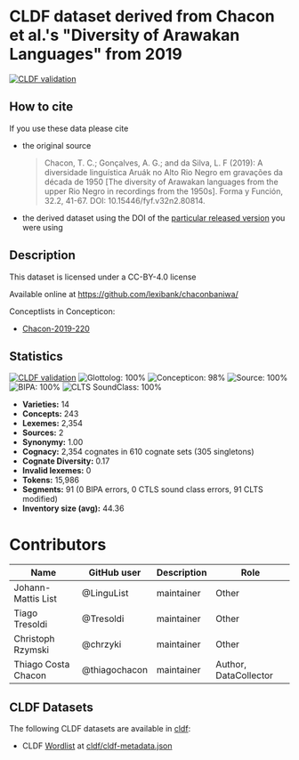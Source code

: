 # CLDF dataset derived from Chacon et al.'s "Diversity of Arawakan Languages" from 2019

[![CLDF validation](https://github.com/lexibank/chaconbaniwa/workflows/CLDF-validation/badge.svg)](https://github.com/lexibank/chaconbaniwa/actions?query=workflow%3ACLDF-validation)

## How to cite

If you use these data please cite
- the original source
  > Chacon, T. C.; Gonçalves, A. G.; and da Silva, L. F (2019): A diversidade linguística Aruák no Alto Rio Negro em gravações da década de 1950 [The diversity of Arawakan languages from the upper Rio Negro in recordings from the 1950s]. Forma y Función, 32.2, 41-67. DOI: 10.15446/fyf.v32n2.80814.
- the derived dataset using the DOI of the [particular released version](../../releases/) you were using

## Description


This dataset is licensed under a CC-BY-4.0 license

Available online at https://github.com/lexibank/chaconbaniwa/


Conceptlists in Concepticon:
- [Chacon-2019-220](https://concepticon.clld.org/contributions/Chacon-2019-220)
## Statistics


[![CLDF validation](https://github.com/lexibank/chaconbaniwa/workflows/CLDF-validation/badge.svg)](https://github.com/lexibank/chaconbaniwa/actions?query=workflow%3ACLDF-validation)
![Glottolog: 100%](https://img.shields.io/badge/Glottolog-100%25-brightgreen.svg "Glottolog: 100%")
![Concepticon: 98%](https://img.shields.io/badge/Concepticon-98%25-green.svg "Concepticon: 98%")
![Source: 100%](https://img.shields.io/badge/Source-100%25-brightgreen.svg "Source: 100%")
![BIPA: 100%](https://img.shields.io/badge/BIPA-100%25-brightgreen.svg "BIPA: 100%")
![CLTS SoundClass: 100%](https://img.shields.io/badge/CLTS%20SoundClass-100%25-brightgreen.svg "CLTS SoundClass: 100%")

- **Varieties:** 14
- **Concepts:** 243
- **Lexemes:** 2,354
- **Sources:** 2
- **Synonymy:** 1.00
- **Cognacy:** 2,354 cognates in 610 cognate sets (305 singletons)
- **Cognate Diversity:** 0.17
- **Invalid lexemes:** 0
- **Tokens:** 15,986
- **Segments:** 91 (0 BIPA errors, 0 CTLS sound class errors, 91 CLTS modified)
- **Inventory size (avg):** 44.36

# Contributors

Name | GitHub user | Description | Role
--- | --- | --- | --- 
Johann-Mattis List | @LinguList | maintainer | Other
Tiago Tresoldi | @Tresoldi | maintainer | Other
Christoph Rzymski | @chrzyki | maintainer | Other
Thiago Costa Chacon | @thiagochacon | maintainer | Author, DataCollector




## CLDF Datasets

The following CLDF datasets are available in [cldf](cldf):

- CLDF [Wordlist](https://github.com/cldf/cldf/tree/master/modules/Wordlist) at [cldf/cldf-metadata.json](cldf/cldf-metadata.json)
